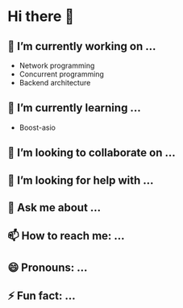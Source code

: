 # Hi there 👋

## 🔭 I’m currently working on ...
- Network programming
- Concurrent programming
- Backend architecture


## 🌱 I’m currently learning ...
- Boost-asio

## 👯 I’m looking to collaborate on ...

## 🤔 I’m looking for help with ...

## 💬 Ask me about ...

## 📫 How to reach me: ...

## 😄 Pronouns: ...

## ⚡ Fun fact: ...
